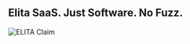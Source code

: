 ## Elita SaaS. Just Software. No Fuzz.
<!-- ## Hi there 👋

<!--

**Here are some ideas to get you started:**

🙋‍♀️ A short introduction - what is your organization all about?
🌈 Contribution guidelines - how can the community get involved?
👩‍💻 Useful resources - where can the community find your docs? Is there anything else the community should know?
🍿 Fun facts - what does your team eat for breakfast?
🧙 Remember, you can do mighty things with the power of [Markdown](https://docs.github.com/github/writing-on-github/getting-started-with-writing-and-formatting-on-github/basic-writing-and-formatting-syntax)

# Elita SaaS - Just Software. No Fuzz.

> [elita.dev](https://elita.dev) - _coming soon.._

<br><br><br> -->

![ELITA Claim](./ELITA-Claim.jpg)
